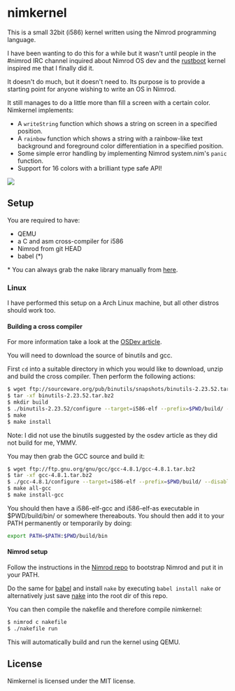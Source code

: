 # nimkernel

This is a small 32bit (i586) kernel written using the Nimrod programming language.

I have been wanting to do this for a while but it wasn't until people in the #nimrod IRC
channel inquired about Nimrod OS dev and the
[rustboot](https://github.com/charliesome/rustboot) kernel inspired me that I finally did it.

It doesn't do much, but it doesn't need to. Its purpose is to provide a starting
point for anyone wishing to write an OS in Nimrod.

It still manages to do a little more than fill a screen with a certain color.
Nimkernel implements:

* A ``writeString`` function which shows a string on screen in a specified
  position.
* A ``rainbow`` function which shows a string with a rainbow-like text
  background and foreground color differentiation in a specified position.
* Some simple error handling by implementing Nimrod system.nim's ``panic``
  function.
* Support for 16 colors with a brilliant type safe API!

![](http://picheta.me/images/nimkernel2.png)

## Setup

You are required to have:

* QEMU
* a C and asm cross-compiler for i586
* Nimrod from git HEAD
* babel (*)

\* You can always grab the nake library manually from [here](https://github.com/fowlmouth/nake).

### Linux

I have performed this setup on a Arch Linux machine, but all other distros
should work too.

#### Building a cross compiler

For more information take a look at the [OSDev article](http://wiki.osdev.org/GCC_Cross-Compiler).

You will need to download the source of binutils and gcc.

First ``cd`` into a suitable directory in which you would like to download, unzip
and build the cross compiler. Then perform the following actions:

```bash
$ wget ftp://sourceware.org/pub/binutils/snapshots/binutils-2.23.52.tar.bz2
$ tar -xf binutils-2.23.52.tar.bz2
$ mkdir build 
$ ./binutils-2.23.52/configure --target=i586-elf --prefix=$PWD/build/ --disable-nls
$ make
$ make install
```

Note: I did not use the binutils suggested by the osdev article as they did
not build for me, YMMV.

You may then grab the GCC source and build it:

```bash
$ wget ftp://ftp.gnu.org/gnu/gcc/gcc-4.8.1/gcc-4.8.1.tar.bz2
$ tar -xf gcc-4.8.1.tar.bz2
$ ./gcc-4.8.1/configure --target=i586-elf --prefix=$PWD/build/ --disable-nls --enable-languages=c --without-headers
$ make all-gcc
$ make install-gcc
```

You should then have a i586-elf-gcc and i586-elf-as executable in $PWD/build/bin/ or somewhere thereabouts.
You should then add it to your PATH permanently or temporarily by doing:

```bash
export PATH=$PATH:$PWD/build/bin
```

#### Nimrod setup

Follow the instructions in the [Nimrod repo](https://github.com/Araq/nimrod) to bootstrap Nimrod and put it in your PATH.

Do the same for [babel](https://github.com/nimrod-code/babel) and install
``nake`` by executing ``babel install nake`` or
alternatively just save [nake](https://github.com/fowlmouth/nake/raw/master/nake.nim)
into the root dir of this repo.

You can then compile the nakefile and therefore compile nimkernel:

```bash
$ nimrod c nakefile
$ ./nakefile run
```

This will automatically build and run the kernel using QEMU.

## License

Nimkernel is licensed under the MIT license.

 

